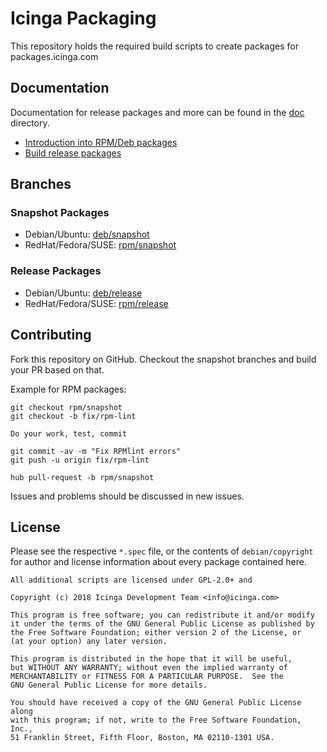 # Icinga Packaging

This repository holds the required build scripts to create packages for packages.icinga.com

## Documentation

Documentation for release packages and more can be found in the [doc](doc/) directory.

* [Introduction into RPM/Deb packages](doc/01-Introduction.md)
* [Build release packages](doc/02-Release-Packages.md)

## Branches

### Snapshot Packages

* Debian/Ubuntu: [deb/snapshot](https://github.com/Icinga/icinga-packaging/tree/deb/snapshot)
* RedHat/Fedora/SUSE: [rpm/snapshot](https://github.com/Icinga/icinga-packaging/tree/rpm/snapshot)

### Release Packages

* Debian/Ubuntu: [deb/release](https://github.com/Icinga/icinga-packaging/tree/deb/release)
* RedHat/Fedora/SUSE: [rpm/release](https://github.com/Icinga/icinga-packaging/tree/rpm/release)


## Contributing

Fork this repository on GitHub. Checkout the snapshot branches and build your PR based on that.

Example for RPM packages:

```
git checkout rpm/snapshot
git checkout -b fix/rpm-lint

Do your work, test, commit

git commit -av -m "Fix RPMlint errors"
git push -u origin fix/rpm-lint

hub pull-request -b rpm/snapshot
```

Issues and problems should be discussed in new issues.

## License

Please see the respective `*.spec` file, or the contents of `debian/copyright` for
author and license information about every package contained here.

    All additional scripts are licensed under GPL-2.0+ and

    Copyright (c) 2018 Icinga Development Team <info@icinga.com>

    This program is free software; you can redistribute it and/or modify
    it under the terms of the GNU General Public License as published by
    the Free Software Foundation; either version 2 of the License, or
    (at your option) any later version.

    This program is distributed in the hope that it will be useful,
    but WITHOUT ANY WARRANTY; without even the implied warranty of
    MERCHANTABILITY or FITNESS FOR A PARTICULAR PURPOSE.  See the
    GNU General Public License for more details.

    You should have received a copy of the GNU General Public License along
    with this program; if not, write to the Free Software Foundation, Inc.,
    51 Franklin Street, Fifth Floor, Boston, MA 02110-1301 USA.
